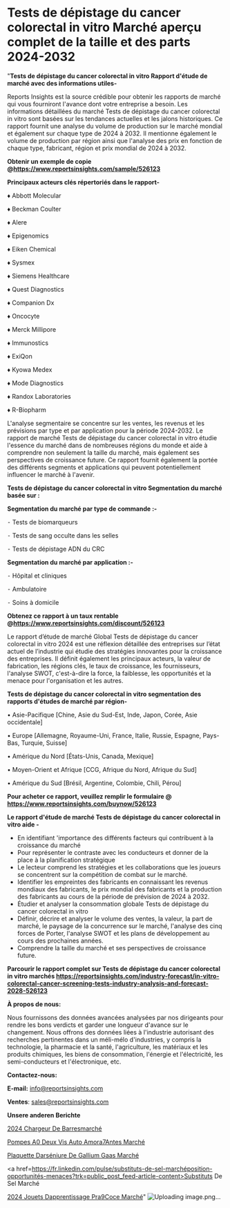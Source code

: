 # Tests de dépistage du cancer colorectal in vitro Marché aperçu complet de la taille et des parts 2024-2032

"<strong>Tests de dépistage du cancer colorectal in vitro Rapport d'étude de marché avec des informations utiles-</strong>

Reports Insights est la source crédible pour obtenir les rapports de marché qui vous fourniront l'avance dont votre entreprise a besoin. Les informations détaillées du marché Tests de dépistage du cancer colorectal in vitro sont basées sur les tendances actuelles et les jalons historiques. Ce rapport fournit une analyse du volume de production sur le marché mondial et également sur chaque type de 2024 à 2032. Il mentionne également le volume de production par région ainsi que l'analyse des prix en fonction de chaque type, fabricant, région et prix mondial de 2024 à 2032.

<strong><b>Obtenir un exemple de copie @</b></strong><a href=https://www.reportsinsights.com/sample/526123><strong><b>https://www.reportsinsights.com/sample/526123</b></strong></a>

<b>Principaux acteurs clés répertoriés dans le rapport-</b>

<b> </b>♦ Abbott Molecular

♦ Beckman Coulter

♦ Alere

♦ Epigenomics

♦ Eiken Chemical

♦ Sysmex

♦ Siemens Healthcare

♦ Quest Diagnostics

♦ Companion Dx

♦ Oncocyte

♦ Merck Millipore

♦ Immunostics

♦ ExiQon

♦ Kyowa Medex

♦ Mode Diagnostics

♦ Randox Laboratories

♦ R-Biopharm

L'analyse segmentaire se concentre sur les ventes, les revenus et les prévisions par type et par application pour la période 2024-2032. Le rapport de marché Tests de dépistage du cancer colorectal in vitro étudie l'essence du marché dans de nombreuses régions du monde et aide à comprendre non seulement la taille du marché, mais également ses perspectives de croissance future. Ce rapport fournit également la portée des différents segments et applications qui peuvent potentiellement influencer le marché à l'avenir.

<strong>Tests de dépistage du cancer colorectal in vitro Segmentation du marché basée sur :</strong>

<strong>Segmentation du marché par type de commande :-</strong>

⁃ Tests de biomarqueurs

⁃ Tests de sang occulte dans les selles

⁃ Tests de dépistage ADN du CRC

<strong>Segmentation du marché par application :-</strong>

⁃ Hôpital et cliniques

⁃ Ambulatoire

⁃ Soins à domicile

<strong><b>Obtenez ce rapport à un taux rentable @</b></strong><a href=https://www.reportsinsights.com/discount/526123><strong><b>https://www.reportsinsights.com/discount/526123</b></strong></a>

Le rapport d’étude de marché Global Tests de dépistage du cancer colorectal in vitro 2024 est une réflexion détaillée des entreprises sur l’état actuel de l’industrie qui étudie des stratégies innovantes pour la croissance des entreprises. Il définit également les principaux acteurs, la valeur de fabrication, les régions clés, le taux de croissance, les fournisseurs, l'analyse SWOT, c'est-à-dire la force, la faiblesse, les opportunités et la menace pour l'organisation et les autres.

<strong>Tests de dépistage du cancer colorectal in vitro segmentation des rapports d'études de marché par région-</strong>

• Asie-Pacifique [Chine, Asie du Sud-Est, Inde, Japon, Corée, Asie occidentale]

• Europe [Allemagne, Royaume-Uni, France, Italie, Russie, Espagne, Pays-Bas, Turquie, Suisse]

• Amérique du Nord [États-Unis, Canada, Mexique]

• Moyen-Orient et Afrique [CCG, Afrique du Nord, Afrique du Sud]

• Amérique du Sud [Brésil, Argentine, Colombie, Chili, Pérou]

<strong>Pour acheter ce rapport, veuillez remplir le formulaire @   <a href=https://www.reportsinsights.com/buynow/526123>https://www.reportsinsights.com/buynow/526123</a></strong>

<strong>Le rapport d'étude de marché Tests de dépistage du cancer colorectal in vitro aide -</strong>
<ul>
  <li>En identifiant 'importance des différents facteurs qui contribuent à la croissance du marché</li>
  <li>Pour représenter le contraste avec les conducteurs et donner de la place à la planification stratégique</li>
  <li>Le lecteur comprend les stratégies et les collaborations que les joueurs se concentrent sur la compétition de combat sur le marché.</li>
  <li>Identifier les empreintes des fabricants en connaissant les revenus mondiaux des fabricants, le prix mondial des fabricants et la production des fabricants au cours de la période de prévision de 2024 à 2032.</li>
  <li>Étudier et analyser la consommation globale Tests de dépistage du cancer colorectal in vitro</li>
  <li>Définir, décrire et analyser le volume des ventes, la valeur, la part de marché, le paysage de la concurrence sur le marché, l'analyse des cinq forces de Porter, l'analyse SWOT et les plans de développement au cours des prochaines années.</li>
  <li>Comprendre la taille du marché et ses perspectives de croissance future.</li>
</ul>

<strong>Parcourir le rapport complet sur Tests de dépistage du cancer colorectal in vitro marchés <a href=https://reportsinsights.com/industry-forecast/in-vitro-colorectal-cancer-screening-tests-industry-analysis-and-forecast-2028-526123>https://reportsinsights.com/industry-forecast/in-vitro-colorectal-cancer-screening-tests-industry-analysis-and-forecast-2028-526123</a></strong>

<strong>À propos de nous:</strong>

Nous fournissons des données avancées analysées par nos dirigeants pour rendre les bons verdicts et garder une longueur d'avance sur le changement. Nous offrons des données liées à l'industrie autorisant des recherches pertinentes dans un méli-mélo d'industries, y compris la technologie, la pharmacie et la santé, l'agriculture, les matériaux et les produits chimiques, les biens de consommation, l'énergie et l'électricité, les semi-conducteurs et l'électronique, etc.

<strong>Contactez-nous:</strong>

<strong>E-mail:</strong> <a href=mailto:info@reportsinsights.com>info@reportsinsights.com</a>

<strong>Ventes</strong>: <a href=mailto:sales@reportsinsights.com>sales@reportsinsights.com</a>

<strong>Unsere anderen Berichte</strong>

<a href=https://www.linkedin.com/pulse/2024-chargeur-de-barresmarch%C3%A9-domaines-croissance-t9iac/>2024 Chargeur De Barresmarché</a>

<a href=https://www.linkedin.com/pulse/pompes-%C3%A0-deux-vis-auto-amor%C3%A7antes-march%C3%A9-2024-2032-eyymc/>Pompes A0 Deux Vis Auto Amora7Antes Marché</a>

<a href=https://www.linkedin.com/pulse/plaquette-darséniure-de-gallium-gaas-marché-analyse-hcaqc/>Plaquette Darséniure De Gallium Gaas Marché</a>

<a href=https://fr.linkedin.com/pulse/substituts-de-sel-marchéposition-opportunités-menaces?trk=public_post_feed-article-content>Substituts De Sel Marché</a>

<a href=https://www.linkedin.com/pulse/2024-jouets-dapprentissage-pr%C3%A9coce-march%C3%A9tendance-jfqkf/>2024 Jouets Dapprentissage Pra9Coce Marché</a>"
![Uploading image.png…]()
